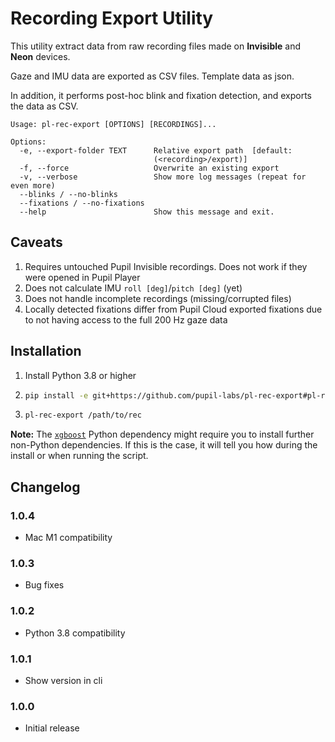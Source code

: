 # Recording Export Utility

This utility extract data from raw recording files made on **Invisible** and **Neon** devices.

Gaze and IMU data are exported as CSV files. Template data as json.

In addition, it performs post-hoc blink and fixation detection, and exports the data
as CSV.

```
Usage: pl-rec-export [OPTIONS] [RECORDINGS]...

Options:
  -e, --export-folder TEXT      Relative export path  [default:
                                (<recording>/export)]
  -f, --force                   Overwrite an existing export
  -v, --verbose                 Show more log messages (repeat for even more)
  --blinks / --no-blinks
  --fixations / --no-fixations
  --help                        Show this message and exit.
```

## Caveats

1. Requires untouched Pupil Invisible recordings. Does not work if they were opened in
   Pupil Player
2. Does not calculate IMU `roll [deg]`/`pitch [deg]` (yet)
3. Does not handle incomplete recordings (missing/corrupted files)
4. Locally detected fixations differ from Pupil Cloud exported fixations due to not
   having access to the full 200 Hz gaze data

## Installation

1. Install Python 3.8 or higher
2. ```bash
   pip install -e git+https://github.com/pupil-labs/pl-rec-export#pl-rec-export
   ```
3. ```bash
   pl-rec-export /path/to/rec
   ```

**Note:**  The [`xgboost`](https://pypi.org/project/xgboost/) Python dependency might
require you to install further non-Python dependencies. If this is the case, it will
tell you how during the install or when running the script.

## Changelog

### 1.0.4

- Mac M1 compatibility

### 1.0.3

- Bug fixes

### 1.0.2

- Python 3.8 compatibility

### 1.0.1

- Show version in cli

### 1.0.0

- Initial release
